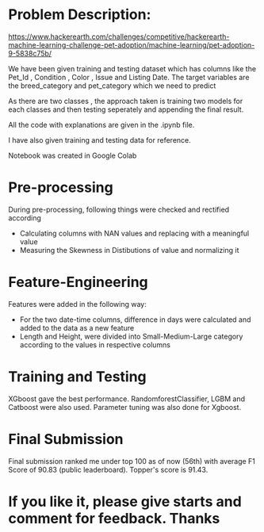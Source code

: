# Problem Description: 
https://www.hackerearth.com/challenges/competitive/hackerearth-machine-learning-challenge-pet-adoption/machine-learning/pet-adoption-9-5838c75b/

We have been given training and testing dataset which has columns like the Pet_Id , Condition , Color , Issue and Listing Date. The target variables are the breed_category and pet_category which we need to predict

As there are two classes , the approach taken is training two models for each classes and then testing seperately and appending the final result.

All the code with explanations are given in the .ipynb file.

I have also given training and testing data for reference.

Notebook was created in Google Colab

# Pre-processing

During pre-processing, following things were checked and rectified according
* Calculating columns with NAN values and replacing with a meaningful value
* Measuring the Skewness in Distibutions of value and normalizing it

# Feature-Engineering

Features were added in the following way:
* For the two date-time columns, difference in days were calculated and added to the data as a new feature
* Length and Height, were divided into Small-Medium-Large category according to the values in respective columns

# Training and Testing
XGboost gave the best performance. RandomforestClassifier, LGBM and Catboost were also used. Parameter tuning was also done for Xgboost.

# Final Submission
Final submission ranked me under top 100 as of now (56th) with average F1 Score of 90.83 (public leaderboard). Topper's score is 91.43.

# If you like it, please give starts and comment for feedback. Thanks
